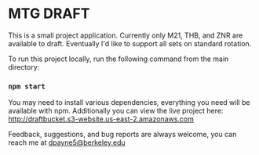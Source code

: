 # MTG DRAFT

This is a small project application. Currently only M21, THB, and ZNR are available to draft. Eventually I'd like to support all sets on standard rotation.

To run this project locally, run the following command from the main directory:

### `npm start`

You may need to install various dependencies, everything you need will be available with npm.
Additionally you can view the live project here: http://draftbucket.s3-website.us-east-2.amazonaws.com

Feedback, suggestions, and bug reports are always welcome, you can reach me at dpayne5@berkeley.edu
